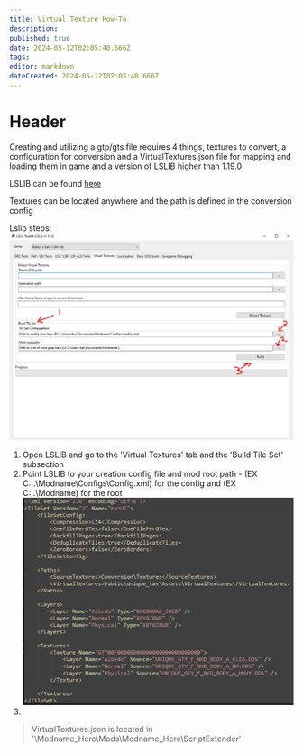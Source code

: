 ```yaml
---
title: Virtual Texture How-To
description: 
published: true
date: 2024-05-12T02:05:40.666Z
tags: 
editor: markdown
dateCreated: 2024-05-12T02:05:40.666Z
---
```


# Header
Creating and utilizing a gtp/gts file requires 4 things, textures to convert, a configuration for conversion and a VirtualTextures.json file for mapping and loading them in game and a version of LSLIB higher than 1.19.0

LSLIB can be found [here](https://github.com/Norbyte/lslib)

Textures can be located anywhere and the path is defined in the conversion config

Lslib steps:
![lslibvt.png](/lslibvt.png)
1. Open LSLIB and go to the 'Virtual Textures' tab and the 'Build Tile Set' subsection
2. Point LSLIB to your creation config file and mod root path - 
(EX C:\..\Modname\Configs\Config.xml) for the config and (EX C:\..\Modname\) for the root
![examplexml.png](/examplexml.png)
3. 

> VirtualTextures.json is located in '\Modname_Here\Mods\Modname_Here\ScriptExtender\'